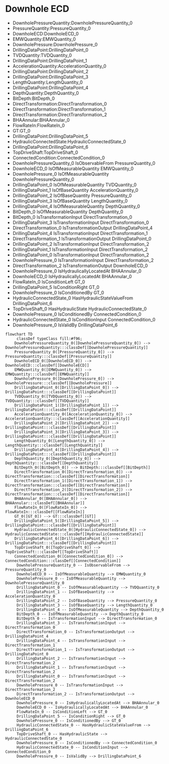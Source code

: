# Downhole ECD
- DownholePressureQuantity:DownholePressureQuantity_0
- PressureQuantity:PressureQuantity_0
- DownholeECD:DownholeECD_0
- EMWQuantity:EMWQuantity_0
- DownholePressure:DownholePressure_0
- DrillingDataPoint:DrillingDataPoint_0
- TVDQuantity:TVDQuantity_0
- DrillingDataPoint:DrillingDataPoint_1
- AccelerationQuantity:AccelerationQuantity_0
- DrillingDataPoint:DrillingDataPoint_2
- DrillingDataPoint:DrillingDataPoint_3
- LengthQuantity:LengthQuantity_0
- DrillingDataPoint:DrillingDataPoint_4
- DepthQuantity:DepthQuantity_0
- BitDepth:BitDepth_0
- DirectTransformation:DirectTransformation_0
- DirectTransformation:DirectTransformation_1
- DirectTransformation:DirectTransformation_2
- BHAAnnular:BHAAnnular_0
- FlowRateIn:FlowRateIn_0
- GT:GT_0
- DrillingDataPoint:DrillingDataPoint_5
- HydraulicConnectedState:HydraulicConnectedState_0
- DrillingDataPoint:DrillingDataPoint_6
- TopDriveShaft:TopDriveShaft_0
- ConnectedCondition:ConnectedCondition_0
- DownholePressureQuantity_0 IsObservableFrom PressureQuantity_0
- DownholeECD_0 IsOfMeasurableQuantity EMWQuantity_0
- DownholePressure_0 IsOfMeasurableQuantity DownholePressureQuantity_0
- DrillingDataPoint_0 IsOfMeasurableQuantity TVDQuantity_0
- DrillingDataPoint_1 IsOfBaseQuantity AccelerationQuantity_0
- DrillingDataPoint_2 IsOfBaseQuantity PressureQuantity_0
- DrillingDataPoint_3 IsOfBaseQuantity LengthQuantity_0
- DrillingDataPoint_4 IsOfMeasurableQuantity DepthQuantity_0
- BitDepth_0 IsOfMeasurableQuantity DepthQuantity_0
- BitDepth_0 IsTransformationInput DirectTransformation_0
- DrillingDataPoint_3 IsTransformationInput DirectTransformation_0
- DirectTransformation_0 IsTransformationOutput DrillingDataPoint_4
- DrillingDataPoint_4 IsTransformationInput DirectTransformation_1
- DirectTransformation_1 IsTransformationOutput DrillingDataPoint_0
- DrillingDataPoint_2 IsTransformationInput DirectTransformation_2
- DrillingDataPoint_1 IsTransformationInput DirectTransformation_2
- DrillingDataPoint_0 IsTransformationInput DirectTransformation_2
- DownholePressure_0 IsTransformationInput DirectTransformation_2
- DirectTransformation_2 IsTransformationOutput DownholeECD_0
- DownholePressure_0 IsHydraulicallyLocatedAt BHAAnnular_0
- DownholeECD_0 IsHydraulicallyLocatedAt BHAAnnular_0
- FlowRateIn_0 IsConditionLeft GT_0
- DrillingDataPoint_5 IsConditionRight GT_0
- DownholePressure_0 IsConditionedBy GT_0
- HydraulicConnectedState_0 HasHydraulicStateValueFrom DrillingDataPoint_6
- TopDriveShaft_0 HasHydraulicState HydraulicConnectedState_0
- DownholePressure_0 IsConditionedBy ConnectedCondition_0
- HydraulicConnectedState_0 IsConditionInput ConnectedCondition_0
- DownholePressure_0 IsValidBy DrillingDataPoint_6
```mermaid
flowchart TD
	 classDef typeClass fill:#f96;
	DownholePressureQuantity_0([DownholePressureQuantity_0]) --> DownholePressureQuantity:::classDef[[DownholePressureQuantity]]
	PressureQuantity_0([PressureQuantity_0]) --> PressureQuantity:::classDef[[PressureQuantity]]
	DownholeECD_0([DownholeECD_0]) --> DownholeECD:::classDef[[DownholeECD]]
	EMWQuantity_0([EMWQuantity_0]) --> EMWQuantity:::classDef[[EMWQuantity]]
	DownholePressure_0([DownholePressure_0]) --> DownholePressure:::classDef[[DownholePressure]]
	DrillingDataPoint_0([DrillingDataPoint_0]) --> DrillingDataPoint:::classDef[[DrillingDataPoint]]
	TVDQuantity_0([TVDQuantity_0]) --> TVDQuantity:::classDef[[TVDQuantity]]
	DrillingDataPoint_1([DrillingDataPoint_1]) --> DrillingDataPoint:::classDef[[DrillingDataPoint]]
	AccelerationQuantity_0([AccelerationQuantity_0]) --> AccelerationQuantity:::classDef[[AccelerationQuantity]]
	DrillingDataPoint_2([DrillingDataPoint_2]) --> DrillingDataPoint:::classDef[[DrillingDataPoint]]
	DrillingDataPoint_3([DrillingDataPoint_3]) --> DrillingDataPoint:::classDef[[DrillingDataPoint]]
	LengthQuantity_0([LengthQuantity_0]) --> LengthQuantity:::classDef[[LengthQuantity]]
	DrillingDataPoint_4([DrillingDataPoint_4]) --> DrillingDataPoint:::classDef[[DrillingDataPoint]]
	DepthQuantity_0([DepthQuantity_0]) --> DepthQuantity:::classDef[[DepthQuantity]]
	BitDepth_0([BitDepth_0]) --> BitDepth:::classDef[[BitDepth]]
	DirectTransformation_0([DirectTransformation_0]) --> DirectTransformation:::classDef[[DirectTransformation]]
	DirectTransformation_1([DirectTransformation_1]) --> DirectTransformation:::classDef[[DirectTransformation]]
	DirectTransformation_2([DirectTransformation_2]) --> DirectTransformation:::classDef[[DirectTransformation]]
	BHAAnnular_0([BHAAnnular_0]) --> BHAAnnular:::classDef[[BHAAnnular]]
	FlowRateIn_0([FlowRateIn_0]) --> FlowRateIn:::classDef[[FlowRateIn]]
	GT_0([GT_0]) --> GT:::classDef[[GT]]
	DrillingDataPoint_5([DrillingDataPoint_5]) --> DrillingDataPoint:::classDef[[DrillingDataPoint]]
	HydraulicConnectedState_0([HydraulicConnectedState_0]) --> HydraulicConnectedState:::classDef[[HydraulicConnectedState]]
	DrillingDataPoint_6([DrillingDataPoint_6]) --> DrillingDataPoint:::classDef[[DrillingDataPoint]]
	TopDriveShaft_0([TopDriveShaft_0]) --> TopDriveShaft:::classDef[[TopDriveShaft]]
	ConnectedCondition_0([ConnectedCondition_0]) --> ConnectedCondition:::classDef[[ConnectedCondition]]
	 DownholePressureQuantity_0 -- IsObservableFrom --> PressureQuantity_0 
	 DownholeECD_0 -- IsOfMeasurableQuantity --> EMWQuantity_0 
	 DownholePressure_0 -- IsOfMeasurableQuantity --> DownholePressureQuantity_0 
	 DrillingDataPoint_0 -- IsOfMeasurableQuantity --> TVDQuantity_0 
	 DrillingDataPoint_1 -- IsOfBaseQuantity --> AccelerationQuantity_0 
	 DrillingDataPoint_2 -- IsOfBaseQuantity --> PressureQuantity_0 
	 DrillingDataPoint_3 -- IsOfBaseQuantity --> LengthQuantity_0 
	 DrillingDataPoint_4 -- IsOfMeasurableQuantity --> DepthQuantity_0 
	 BitDepth_0 -- IsOfMeasurableQuantity --> DepthQuantity_0 
	 BitDepth_0 -- IsTransformationInput --> DirectTransformation_0 
	 DrillingDataPoint_3 -- IsTransformationInput --> DirectTransformation_0 
	 DirectTransformation_0 -- IsTransformationOutput --> DrillingDataPoint_4 
	 DrillingDataPoint_4 -- IsTransformationInput --> DirectTransformation_1 
	 DirectTransformation_1 -- IsTransformationOutput --> DrillingDataPoint_0 
	 DrillingDataPoint_2 -- IsTransformationInput --> DirectTransformation_2 
	 DrillingDataPoint_1 -- IsTransformationInput --> DirectTransformation_2 
	 DrillingDataPoint_0 -- IsTransformationInput --> DirectTransformation_2 
	 DownholePressure_0 -- IsTransformationInput --> DirectTransformation_2 
	 DirectTransformation_2 -- IsTransformationOutput --> DownholeECD_0 
	 DownholePressure_0 -- IsHydraulicallyLocatedAt --> BHAAnnular_0 
	 DownholeECD_0 -- IsHydraulicallyLocatedAt --> BHAAnnular_0 
	 FlowRateIn_0 -- IsConditionLeft --> GT_0 
	 DrillingDataPoint_5 -- IsConditionRight --> GT_0 
	 DownholePressure_0 -- IsConditionedBy --> GT_0 
	 HydraulicConnectedState_0 -- HasHydraulicStateValueFrom --> DrillingDataPoint_6 
	 TopDriveShaft_0 -- HasHydraulicState --> HydraulicConnectedState_0 
	 DownholePressure_0 -- IsConditionedBy --> ConnectedCondition_0 
	 HydraulicConnectedState_0 -- IsConditionInput --> ConnectedCondition_0 
	 DownholePressure_0 -- IsValidBy --> DrillingDataPoint_6 
```
